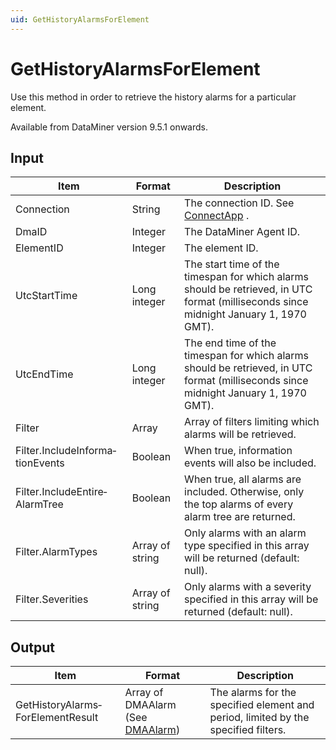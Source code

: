 ```yaml
---
uid: GetHistoryAlarmsForElement
---
```


# GetHistoryAlarmsForElement

Use this method in order to retrieve the history alarms for a particular element.

Available from DataMiner version 9.5.1 onwards.

## Input

| Item                             | Format          | Description                                                                                                                           |
|----------------------------------|-----------------|---------------------------------------------------------------------------------------------------------------------------------------|
| Connection                       | String          | The connection ID. See [ConnectApp](xref:ConnectApp) .                                                                                  |
| DmaID                            | Integer         | The DataMiner Agent ID.                                                                                                               |
| ElementID                        | Integer         | The element ID.                                                                                                                       |
| UtcStartTime                     | Long integer    | The start time of the timespan for which alarms should be retrieved, in UTC format (milliseconds since midnight January 1, 1970 GMT). |
| UtcEndTime                       | Long integer    | The end time of the timespan for which alarms should be retrieved, in UTC format (milliseconds since midnight January 1, 1970 GMT).   |
| Filter                           | Array           | Array of filters limiting which alarms will be retrieved.                                                                             |
| Filter.IncludeInforma­tionEvents | Boolean         | When true, information events will also be included.                                                                                  |
| Filter.IncludeEntire­AlarmTree   | Boolean         | When true, all alarms are included. Otherwise, only the top alarms of every alarm tree are returned.                                  |
| Filter.AlarmTypes                | Array of string | Only alarms with an alarm type specified in this array will be returned (default: null).                                              |
| Filter.Severities                | Array of string | Only alarms with a severity specified in this array will be returned (default: null).                                                 |

## Output

| Item                              | Format                                                                   | Description                                                                        |
|-----------------------------------|--------------------------------------------------------------------------|------------------------------------------------------------------------------------|
| GetHistoryAlarms­ForElementResult | Array of DMAAlarm (See [DMAAlarm](xref:DMAAlarm)) | The alarms for the specified element and period, limited by the specified filters. |

